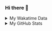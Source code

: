 ### Hi there 👋

<!--
**cdfmlr/cdfmlr** is a ✨ _special_ ✨ repository because its `README.md` (this file) appears on your GitHub profile.

Here are some ideas to get you started:

- 🔭 I’m currently working on ...
- 🌱 I’m currently learning ...
- 👯 I’m looking to collaborate on ...
- 🤔 I’m looking for help with ...
- 💬 Ask me about ...
- 📫 How to reach me: ...
- 😄 Pronouns: ...
- ⚡ Fun fact: ...
-->

<details>

<summary>My Wakatime Data</summary>

<!--START_SECTION:waka-->
![Lines of code](https://img.shields.io/badge/From%20Hello%20World%20I%27ve%20Written-583%20Thousand%20lines%20of%20code-blue)

**🐱 My GitHub Data** 

> 🏆 56 Contributions in the Year 2022
 > 
> 📦 313.7 kB Used in GitHub's Storage 
 > 
> 🚫 Not Opted to Hire
 > 
> 📜 42 Public Repositories 
 > 
> 🔑 7 Private Repositories  
 > 
**I'm an Early 🐤** 

```text
🌞 Morning    73 commits     █████░░░░░░░░░░░░░░░░░░░░   20.68% 
🌆 Daytime    165 commits    ███████████░░░░░░░░░░░░░░   46.74% 
🌃 Evening    102 commits    ███████░░░░░░░░░░░░░░░░░░   28.9% 
🌙 Night      13 commits     █░░░░░░░░░░░░░░░░░░░░░░░░   3.68%

```
📅 **I'm Most Productive on Thursday** 

```text
Monday       34 commits     ██░░░░░░░░░░░░░░░░░░░░░░░   9.63% 
Tuesday      35 commits     ██░░░░░░░░░░░░░░░░░░░░░░░   9.92% 
Wednesday    43 commits     ███░░░░░░░░░░░░░░░░░░░░░░   12.18% 
Thursday     69 commits     █████░░░░░░░░░░░░░░░░░░░░   19.55% 
Friday       62 commits     ████░░░░░░░░░░░░░░░░░░░░░   17.56% 
Saturday     52 commits     ███░░░░░░░░░░░░░░░░░░░░░░   14.73% 
Sunday       58 commits     ████░░░░░░░░░░░░░░░░░░░░░   16.43%

```


📊 **This Week I Spent My Time On** 

```text
⌚︎ Time Zone: Asia/Shanghai

```

**I Mostly Code in Go** 

```text
Go                       11 repos            ██████░░░░░░░░░░░░░░░░░░░   25.58% 
Python                   10 repos            █████░░░░░░░░░░░░░░░░░░░░   23.26% 
Jupyter Notebook         5 repos             ███░░░░░░░░░░░░░░░░░░░░░░   11.63% 
Java                     4 repos             ██░░░░░░░░░░░░░░░░░░░░░░░   9.3% 
HTML                     2 repos             █░░░░░░░░░░░░░░░░░░░░░░░░   4.65%

```



 Last Updated on 22/02/2022 01:18:28 UTC
<!--END_SECTION:waka-->

</details>

<details>
 
 <summary>My GitHub Stats</summary>

[![CDFMLR's github stats](https://github-readme-stats.vercel.app/api?username=cdfmlr&count_private=true&show_icons=true)](https://github.com/anuraghazra/github-readme-stats)

</details>
